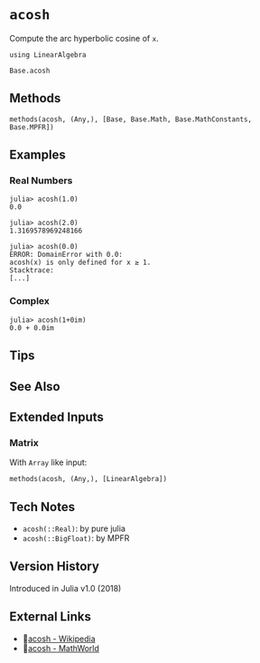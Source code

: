 # `acosh`

Compute the arc hyperbolic cosine of `x`.

```@setup repl_only
using LinearAlgebra
```
```@docs
Base.acosh
```


## Methods

```@repl
methods(acosh, (Any,), [Base, Base.Math, Base.MathConstants, Base.MPFR])
```


## Examples

### Real Numbers
```jldoctest
julia> acosh(1.0)
0.0

julia> acosh(2.0)
1.3169578969248166

julia> acosh(0.0)
ERROR: DomainError with 0.0:
acosh(x) is only defined for x ≥ 1.
Stacktrace:
[...]
```

### Complex
```jldoctest
julia> acosh(1+0im)
0.0 + 0.0im
```

## Tips


## See Also



## Extended Inputs

### Matrix
With `Array` like input:
```@repl repl_only
methods(acosh, (Any,), [LinearAlgebra])
```


## Tech Notes

- `acosh(::Real)`: by pure julia
- `acosh(::BigFloat)`: by MPFR


## Version History

Introduced in Julia v1.0 (2018)


## External Links
- 🔗[acosh - Wikipedia](https://en.wikipedia.org/wiki/ )
- 🔗[acosh - MathWorld](https://mathworld.wolfram.com/ )
